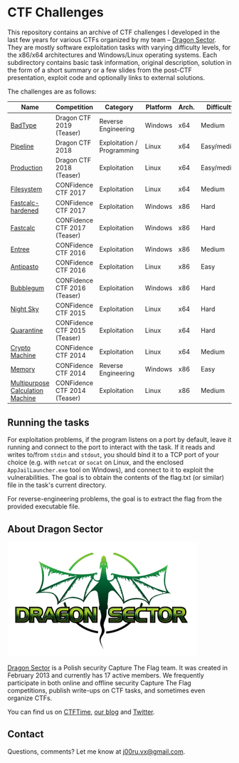 # CTF Challenges

This repository contains an archive of CTF challenges I developed in the last few years for various CTFs organized by my team – [Dragon Sector](https://dragonsector.pl/). They are mostly software exploitation tasks with varying difficulty levels, for the x86/x64 architectures and Windows/Linux operating systems. Each subdirectory contains basic task information, original description, solution in the form of a short summary or a few slides from the post-CTF presentation, exploit code and optionally links to external solutions.

The challenges are as follows:

| Name                             | Competition                  | Category                   | Platform | Arch. | Difficulty  |
|----------------------------------|------------------------------|----------------------------|----------|-------|-------------|
| [BadType](Dragon%20CTF%202019/Teaser/BadType)                          | Dragon CTF 2019 (Teaser)     | Reverse Engineering        | Windows  | x64   | Medium      |
| [Pipeline](Dragon%20CTF%202018/Main%20event/Pipeline)                         | Dragon CTF 2018              | Exploitation / Programming | Linux    | x64   | Easy/medium |
| [Production](Dragon%20CTF%202018/Teaser/Production)                       | Dragon CTF 2018 (Teaser)     | Exploitation               | Linux    | x64   | Easy/medium |
| [Filesystem](CONFidence%20CTF%202017/Main%20event/Filesystem)                       | CONFidence CTF 2017          | Exploitation               | Linux    | x64   | Medium      |
| [Fastcalc-hardened](CONFidence%20CTF%202017/Main%20event/Fastcalc-hardened)                | CONFidence CTF 2017          | Exploitation               | Windows  | x86   | Hard        |
| [Fastcalc](CONFidence%20CTF%202017/Teaser/Fastcalc)                         | CONFidence CTF 2017 (Teaser) | Exploitation               | Windows  | x86   | Hard        |
| [Entree](CONFidence%20CTF%202016/Main%20event/Entree)                           | CONFidence CTF 2016          | Exploitation               | Windows  | x86   | Medium      |
| [Antipasto](CONFidence%20CTF%202016/Main%20event/Antipasto)                        | CONFidence CTF 2016          | Exploitation               | Linux    | x86   | Easy        |
| [Bubblegum](CONFidence%20CTF%202016/Teaser/Bubblegum)                        | CONFidence CTF 2016 (Teaser) | Exploitation               | Windows  | x86   | Hard        |
| [Night Sky](CONFidence%20CTF%202015/Main%20event/Night%20Sky)                        | CONFidence CTF 2015          | Exploitation               | Linux    | x64   | Hard        |
| [Quarantine](CONFidence%20CTF%202015/Teaser/Quarantine)                       | CONFidence CTF 2015 (Teaser) | Exploitation               | Linux    | x64   | Hard        |
| [Crypto Machine](CONFidence%20CTF%202014/Main%20event/Crypto%20Machine)                   | CONFidence CTF 2014          | Exploitation               | Linux    | x64   | Medium      |
| [Memory](CONFidence%20CTF%202014/Main%20event/Memory)                           | CONFidence CTF 2014          | Reverse Engineering        | Windows  | x86   | Easy        |
| [Multipurpose Calculation Machine](CONFidence%20CTF%202014/Teaser/Multipurpose%20Calculation%20Machine) | CONFidence CTF 2014 (Teaser) | Exploitation               | Linux    | x86   | Medium      |

## Running the tasks

For exploitation problems, if the program listens on a port by default, leave it running and connect to the port to interact with the task. If it reads and writes to/from `stdin` and `stdout`, you should bind it to a TCP port of your choice (e.g. with `netcat` or `socat` on Linux, and the enclosed `AppJailLauncher.exe` tool on Windows), and connect to it to exploit the vulnerabilities. The goal is to obtain the contents of the flag.txt (or similar) file in the task's current directory.

For reverse-engineering problems, the goal is to extract the flag from the provided executable file.

## About Dragon Sector

![Dragon Sector](logo.png)

[Dragon Sector](https://dragonsector.pl/) is a Polish security Capture The Flag team. It was created in February 2013 and currently has 17 active members. We frequently participate in both online and offline security Capture The Flag competitions, publish write-ups on CTF tasks, and sometimes even organize CTFs.

You can find us on [CTFTime](https://ctftime.org/team/3329), [our blog](https://blog.dragonsector.pl/) and [Twitter](https://twitter.com/DragonSectorCTF).

## Contact

Questions, comments? Let me know at j00ru.vx@gmail.com.
